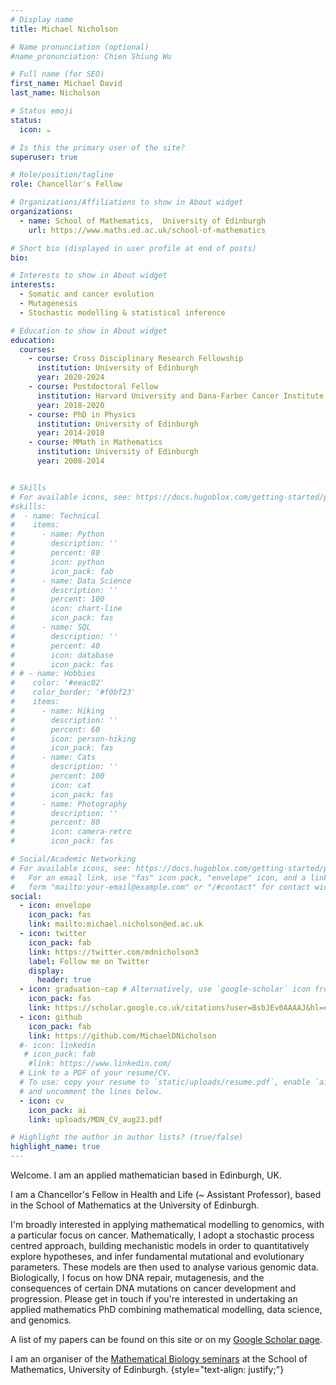 ```yaml
---
# Display name
title: Michael Nicholson

# Name pronunciation (optional)
#name_pronunciation: Chien Shiung Wu

# Full name (for SEO)
first_name: Michael David
last_name: Nicholson

# Status emoji
status:
  icon: ☕️

# Is this the primary user of the site?
superuser: true

# Role/position/tagline
role: Chancellor's Fellow

# Organizations/Affiliations to show in About widget
organizations:
  - name: School of Mathematics,  University of Edinburgh
    url: https://www.maths.ed.ac.uk/school-of-mathematics

# Short bio (displayed in user profile at end of posts)
bio:

# Interests to show in About widget
interests:
  - Somatic and cancer evolution
  - Mutagenesis
  - Stochastic modelling & statistical inference

# Education to show in About widget
education:
  courses:
    - course: Cross Disciplinary Research Fellowship          
      institution: University of Edinburgh
      year: 2020-2024
    - course: Postdoctoral Fellow
      institution: Harvard University and Dana-Farber Cancer Institute
      year: 2018-2020
    - course: PhD in Physics
      institution: University of Edinburgh
      year: 2014-2018
    - course: MMath in Mathematics
      institution: University of Edinburgh
      year: 2008-2014


# Skills
# For available icons, see: https://docs.hugoblox.com/getting-started/page-builder/#icons
#skills:
#  - name: Technical
#    items:
#      - name: Python
#        description: ''
#        percent: 80
#        icon: python
#        icon_pack: fab
#      - name: Data Science
#        description: ''
#        percent: 100
#        icon: chart-line
#        icon_pack: fas
#      - name: SQL
#        description: ''
#        percent: 40
#        icon: database
#        icon_pack: fas
# # - name: Hobbies
#    color: '#eeac02'
#    color_border: '#f0bf23'
#    items:
#      - name: Hiking
#        description: ''
#        percent: 60
#        icon: person-hiking
#        icon_pack: fas
#      - name: Cats
#        description: ''
#        percent: 100
#        icon: cat
#        icon_pack: fas
#      - name: Photography
#        description: ''
#        percent: 80
#        icon: camera-retro
#        icon_pack: fas

# Social/Academic Networking
# For available icons, see: https://docs.hugoblox.com/getting-started/page-builder/#icons
#   For an email link, use "fas" icon pack, "envelope" icon, and a link in the
#   form "mailto:your-email@example.com" or "/#contact" for contact widget.
social:
  - icon: envelope
    icon_pack: fas
    link: mailto:michael.nicholson@ed.ac.uk
  - icon: twitter
    icon_pack: fab
    link: https://twitter.com/mdnicholson3
    label: Follow me on Twitter
    display:
      header: true
  - icon: graduation-cap # Alternatively, use `google-scholar` icon from `ai` icon pack
    icon_pack: fas
    link: https://scholar.google.co.uk/citations?user=BsbJEv0AAAAJ&hl=en
  - icon: github
    icon_pack: fab
    link: https://github.com/MichaelDNicholson
  #- icon: linkedin
   # icon_pack: fab
    #link: https://www.linkedin.com/
  # Link to a PDF of your resume/CV.
  # To use: copy your resume to `static/uploads/resume.pdf`, enable `ai` icons in `params.yaml`,
  # and uncomment the lines below.
  - icon: cv
    icon_pack: ai
    link: uploads/MDN_CV_aug23.pdf

# Highlight the author in author lists? (true/false)
highlight_name: true
---
```

Welcome. I am an applied mathematician based in Edinburgh, UK.

I am a Chancellor's Fellow in Health and Life (~ Assistant Professor), based in the School of Mathematics at the University of Edinburgh. 

I'm broadly interested in applying mathematical modelling to genomics, with a particular focus on cancer.  Mathematically, I adopt a stochastic process centred approach, building mechanistic models in order to quantitatively explore hypotheses, and infer fundamental mutational and evolutionary parameters. These models are then used to analyse various genomic data. Biologically, I focus on how DNA repair, mutagenesis, and the consequences of certain DNA mutations on cancer development and progression. Please get in touch if you're interested in undertaking an applied mathematics PhD combining mathematical modelling, data science, and genomics.

A list of my papers can be found on this site or on my [Google Scholar page](https://scholar.google.co.uk/citations?hl=en&user=BsbJEv0AAAAJ&view_op=list_works&sortby=pubdate). 

I am an organiser of the [Mathematical Biology seminars](https://www.maths.ed.ac.uk/school-of-mathematics/events/math-biology/mathbiol) at the School of Mathematics, University of Edinburgh.
{style="text-align: justify;"}
